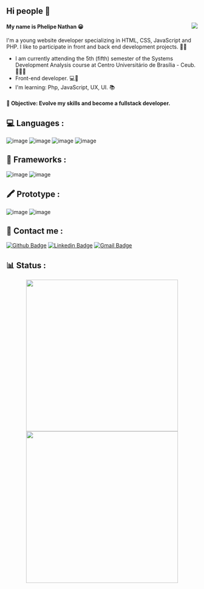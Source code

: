 ## Hi people 👋


<img src="https://pngimg.com/uploads/rockets/small/rockets_PNG101062.png" align="right">


#### My name is Phelipe Nathan :grinning:


  I'm a young website developer specializing in HTML, CSS, JavaScript and PHP. I like to participate in front and back end development projects. 👨‍💻

 - I am currently attending the 5th (fifth) semester of the Systems Development Analysis course at Centro Universitário de Brasília - Ceub. 👨‍🎓🤓
 - Front-end developer. 💻🚀
 - I'm learning: Php, JavaScript, UX, UI. 📚

 #### 🎯 Objective: Evolve my skills and become a fullstack developer.
 ##

 
## 💻 Languages :
![image](https://img.shields.io/badge/HTML5-491b9e?style=for-the-badge&logo=html5&logoColor=white)
![image](https://img.shields.io/badge/JavaScript-491b9e?style=for-the-badge&logo=javascript&logoColor=white)
![image](https://img.shields.io/badge/CSS-491b9e?&style=for-the-badge&logo=css3&logoColor=white)
![image](https://img.shields.io/badge/PHP-491b9e?style=for-the-badge&logo=php&logoColor=white)


## 🚀 Frameworks :
![image](https://img.shields.io/badge/jQuery-491b9e?style=for-the-badge&logo=jquery&logoColor=white)
![image](https://img.shields.io/badge/Bootstrap-491b9e?style=for-the-badge&logo=bootstrap&logoColor=white)

## 🖍 Prototype : 

![image](https://img.shields.io/badge/Figma-491b9e?style=for-the-badge&logo=figma&logoColor=white)
![image](https://img.shields.io/badge/Adobe%20XD-491b9e?style=for-the-badge&logo=Adobe%20XD&logoColor=white)


 ## 📲 Contact me : 
 
 [![Github Badge](https://img.shields.io/badge/-Github-491b9e?style=flat-square&logo=Github&logoColor=white&link=https://github.com/PhNathan)](https://github.com/PhNathan)
[![Linkedin Badge](https://img.shields.io/badge/-LinkedIn-491b9e?style=flat-square&logo=Linkedin&logoColor=white&link=https://www.linkedin.com/in/phelipe-nathan-768a14203/)](https://www.linkedin.com/in/phelipe-nathan-768a14203/)
[![Gmail Badge](https://img.shields.io/badge/-Gmail-491b9e?style=flat-square&logo=Gmail&logoColor=white&link=mailto:phelipenathandf8@gmail.com)](mailto:phelipenathandf8@gmail.com)

## 📊 Status : 
<p align="center">
  <a href="https://github.com/PhNathan"><img src="https://github-readme-stats.vercel.app/api?username=PhNathan&&show_icons=true&theme=midnight-purple&include_all_commits=true&count_private=true"  width="400"></a> 
<a href="https://github.com/PhNathan"><img src="https://github-readme-stats.vercel.app/api/top-langs/?username=PhNathan&layout=compact&theme=midnight-purple" width="400" ></a>
</p>


